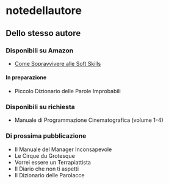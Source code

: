 # notedellautore

## Dello stesso autore

### Disponibili su Amazon
* [Come Sopravvivere alle Soft Skills](https://www.amazon.it/dp/B0B4GFBB6B)

#### In preparazione
* Piccolo Dizionario delle Parole Improbabili

### Disponibili su richiesta
* Manuale di Programmazione Cinematografica (volume 1-4)

### Di prossima pubblicazione
* Il Manuale del Manager Inconsapevole
* Le Cirque du Grotesque
* Vorrei essere un Terrapiattista
* Il Diario che non ti aspetti
* Il Dizionario delle Parolacce

